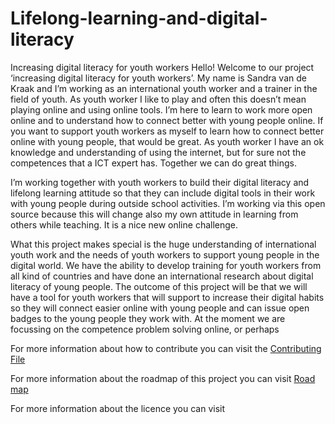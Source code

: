 # Lifelong-learning-and-digital-literacy
Increasing digital literacy for youth workers
Hello! Welcome to our project ‘increasing digital literacy for youth workers’. My name is Sandra van de Kraak and I’m working as an international youth worker and a trainer in the field of youth. As youth worker I like to play and often this doesn’t mean playing online and using online tools. I’m here to learn to work more open online and to understand how to connect better with young people online. If you want to support youth workers as myself to learn how to connect better online with young people, that would be great. As youth worker I have an ok knowledge and understanding of using the internet, but for sure not the competences that a ICT expert has. Together we can do great things.

I’m working together with youth workers to build their digital literacy and lifelong learning attitude so that they can include digital tools in their work with young people during outside school activities. I’m working via this open source because this will change also my own attitude in learning from others while teaching. It is a nice new online challenge.


What this project makes special is the huge understanding of international youth work and the needs of youth workers to support young people in the digital world. We have the ability  to develop training for youth workers from all kind of countries and have done an international research about digital literacy of young people. The outcome of this project will be that we will have a tool for youth workers that will support to increase their digital habits so they will connect easier online with young people and can issue open badges to the young people they work with. At the moment we are focussing on the competence problem solving online, or perhaps 

For more information about how to contribute you can visit the [Contributing File](https://github.com/SvdKraak/Lifelong-learning-and-digital-literacy/blob/master/CONTRIBUTING.md)

For more information about the roadmap of this project you can visit [Road map](https://github.com/SvdKraak/Lifelong-learning-and-digital-literacy/blob/master/ROADMAP.md)

For more information about the licence you can visit 
